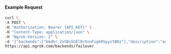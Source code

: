 <!-- Code generated for API Clients. DO NOT EDIT. -->

#### Example Request

```bash
curl \
-X POST \
-H "Authorization: Bearer {API_KEY}" \
-H "Content-Type: application/json" \
-H "Ngrok-Version: 2" \
-d '{"backends":["bkdhr_2vSDsSGElOrXnnFsgkRSpyztB0z"],"description":"acme failover","metadata":"{\"environment\": \"staging\"}"}' \
https://api.ngrok.com/backends/failover
```
